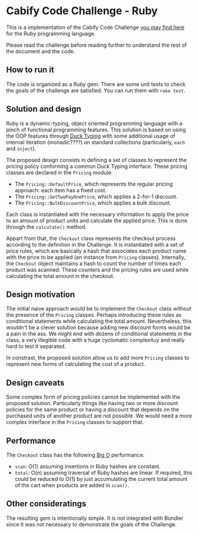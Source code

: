 # Cabify Code Challenge - Ruby

This is a implementation of the Cabify Code Challenge [you may find here][1]
for the Ruby programming language.

Please read the challenge before reading further to understand the rest of
the document and the code.

## How to run it

The code is organized as a Ruby gem. There are some unit tests to check the
goals of the challenge are satisfied. You can run them with `rake test`.

## Solution and design

Ruby is a dynamic-typing, object oriented programming language with a pinch
of functional programming features. This solution is based on using the OOP
features through [Duck Typing][2] with some additional usage of internal
iteration (monadic????) on standard collections (particularly, `each` and `inject`).

The proposed design consists in defining a set of classes to represent the
pricing policy conforming a common Duck Typing interface. These pricing
classes are declared in the `Pricing` module:

* The `Pricing::DefaultPrice`, which represents the regular pricing
approach: each item has a fixed cost.
* The `Pricing::GetTwoPayOnePrice`, which applies a 2-for-1 discount.
* The `Pricing::BulkDiscountPrice`, which applies a bulk discount.

Each class is instantiated with the necessary information to apply the price
to an amount of product units and calculate the applied price. This is done
through the `calculate()` method.

Appart from that, the `Checkout` class represents the checkout process
according to the definition in the Challenge. It is instantiated with a set
of price rules, which are basically a hash that associates each product name
with the price to be applied (an instance from `Pricing` classes). Internally,
the `Checkout` object maintains a hash to count the number of times each
product was scanned. These counters and the pricing rules are used while
calculating the total amount in the checkout.

## Design motivation

The initial naive approach would be to implement the `Checkout` class without
the presence of the `Pricing` classes. Perhaps introducing these rules as
conditional statements while calculating the total amount. Nevertheless, this
wouldn't be a clever solution because adding new discount forms would be a
pain in the ass. We might end with dozens of conditional statements in the
class, a very illegible code with a huge cyclomatic complexituy and really
hard to test it separated.

In constrast, the proposed solution allow us to add more `Pricing` classes
to represent new forms of calculating the cost of a product.

## Design caveats

Some complex form of pricing policies cannot be implemented with the proposed
solution. Particularly things like having two or more discount policies for
the same product or having a discount that depends on the purchased units of
another product are not possible. We would need a more complex interface in
the `Pricing` classes to support that.

## Performance

The `Checkout` class has the following [Big O][3] performance:

* `scan`: O(1) assuming insertions in Ruby hashes are constant.
* `total`: O(n) assuming traversal of Ruby hashes are linear. If required,
this could be reduced to O(1) by just accumulating the current total amount
of the cart when products are added in `scan()`.

## Other consideratings

The resulting gem is intentionally simple. It is not integrated with Bundler
since it was not necessary to demonstrate the goals of the Challenge.

[1]: https://gist.github.com/patriciagao/377dca8920ba3b1fc8da
[2]: https://en.wikipedia.org/wiki/Duck_typing
[3]: https://en.wikipedia.org/wiki/Big_O_notation
